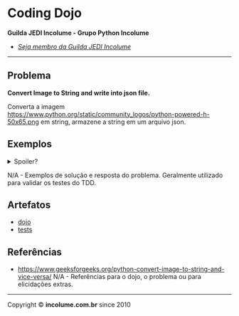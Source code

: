 # Coding Dojo

**Guilda JEDI Incolume - Grupo Python Incolume**

- _[Seja membro da Guilda JEDI Incolume](https://discord.gg/eBNamXVtBW)_

---

## Problema

**Convert Image to String and write into json file.**

Converta a imagem https://www.python.org/static/community_logos/python-powered-h-50x65.png em string, armazene a string em um arquivo json.

## Exemplos

<details> 
  <summary>Spoiler?</summary> 
   Considerar em caso de fatoração:

    > modo pythônico
    > sem condicionais 
    > estruturas performáticas
    > redução de complexidade ciclomática 
    > análise assintótica de algoritmos (big O)

</details>

N/A - Exemplos de solução e resposta do problema. Geralmente utilizado para validar os testes do TDD.

## Artefatos

- [dojo](__init__.py)
- [tests](test_20241216.py)


## Referências

-  https://www.geeksforgeeks.org/python-convert-image-to-string-and-vice-versa/
N/A - Referências para o dojo, o problema ou para elicidações extras.

---

Copyright &copy; **incolume.com.br** since 2010
